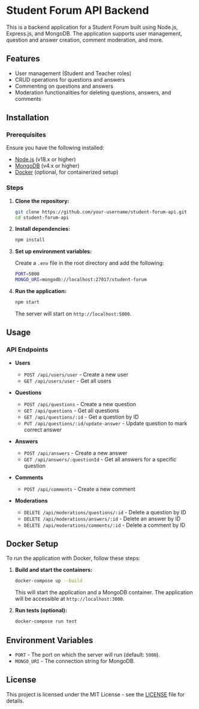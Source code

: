 # Student Forum API Backend

This is a backend application for a Student Forum built using Node.js, Express.js, and MongoDB. The application supports user management, question and answer creation, comment moderation, and more.

## Features

- User management (Student and Teacher roles)
- CRUD operations for questions and answers
- Commenting on questions and answers
- Moderation functionalities for deleting questions, answers, and comments

## Installation

### Prerequisites

Ensure you have the following installed:

- [Node.js](https://nodejs.org/) (v18.x or higher)
- [MongoDB](https://www.mongodb.com/) (v4.x or higher)
- [Docker](https://www.docker.com/) (optional, for containerized setup)

### Steps

1. **Clone the repository:**

   ```bash
   git clone https://github.com/your-username/student-forum-api.git
   cd student-forum-api
   ```

2. **Install dependencies:**

   ```bash
   npm install
   ```

3. **Set up environment variables:**

   Create a `.env` file in the root directory and add the following:

   ```bash
   PORT=5000
   MONGO_URI=mongodb://localhost:27017/student-forum
   ```

4. **Run the application:**

   ```bash
   npm start
   ```

   The server will start on `http://localhost:5000`.

## Usage

### API Endpoints

- **Users**
  - `POST /api/users/user` - Create a new user
  - `GET /api/users/user` - Get all users

- **Questions**
  - `POST /api/questions` - Create a new question
  - `GET /api/questions` - Get all questions
  - `GET /api/questions/:id` - Get a question by ID
  - `PUT /api/questions/:id/update-answer` - Update question to mark correct answer

- **Answers**
  - `POST /api/answers` - Create a new answer
  - `GET /api/answers/:questionId` - Get all answers for a specific question

- **Comments**
  - `POST /api/comments` - Create a new comment

- **Moderations**
  - `DELETE /api/moderations/questions/:id` - Delete a question by ID
  - `DELETE /api/moderations/answers/:id` - Delete an answer by ID
  - `DELETE /api/moderations/comments/:id` - Delete a comment by ID

## Docker Setup

To run the application with Docker, follow these steps:

1. **Build and start the containers:**

   ```bash
   docker-compose up --build
   ```

   This will start the application and a MongoDB container. The application will be accessible at `http://localhost:3000`.

2. **Run tests (optional):**

   ```bash
   docker-compose run test
   ```

## Environment Variables

- `PORT` - The port on which the server will run (default: `5000`).
- `MONGO_URI` - The connection string for MongoDB.

## License

This project is licensed under the MIT License - see the [LICENSE](LICENSE) file for details.

